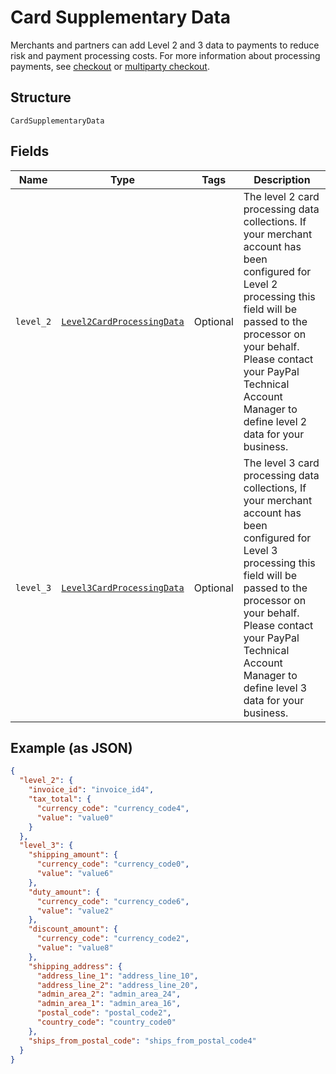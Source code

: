 
# Card Supplementary Data

Merchants and partners can add Level 2 and 3 data to payments to reduce risk and payment processing costs. For more information about processing payments, see <a href="https://developer.paypal.com/docs/checkout/advanced/processing/">checkout</a> or <a href="https://developer.paypal.com/docs/multiparty/checkout/advanced/processing/">multiparty checkout</a>.

## Structure

`CardSupplementaryData`

## Fields

| Name | Type | Tags | Description |
|  --- | --- | --- | --- |
| `level_2` | [`Level2CardProcessingData`](../../doc/models/level-2-card-processing-data.md) | Optional | The level 2 card processing data collections. If your merchant account has been configured for Level 2 processing this field will be passed to the processor on your behalf. Please contact your PayPal Technical Account Manager to define level 2 data for your business. |
| `level_3` | [`Level3CardProcessingData`](../../doc/models/level-3-card-processing-data.md) | Optional | The level 3 card processing data collections, If your merchant account has been configured for Level 3 processing this field will be passed to the processor on your behalf. Please contact your PayPal Technical Account Manager to define level 3 data for your business. |

## Example (as JSON)

```json
{
  "level_2": {
    "invoice_id": "invoice_id4",
    "tax_total": {
      "currency_code": "currency_code4",
      "value": "value0"
    }
  },
  "level_3": {
    "shipping_amount": {
      "currency_code": "currency_code0",
      "value": "value6"
    },
    "duty_amount": {
      "currency_code": "currency_code6",
      "value": "value2"
    },
    "discount_amount": {
      "currency_code": "currency_code2",
      "value": "value8"
    },
    "shipping_address": {
      "address_line_1": "address_line_10",
      "address_line_2": "address_line_20",
      "admin_area_2": "admin_area_24",
      "admin_area_1": "admin_area_16",
      "postal_code": "postal_code2",
      "country_code": "country_code0"
    },
    "ships_from_postal_code": "ships_from_postal_code4"
  }
}
```

